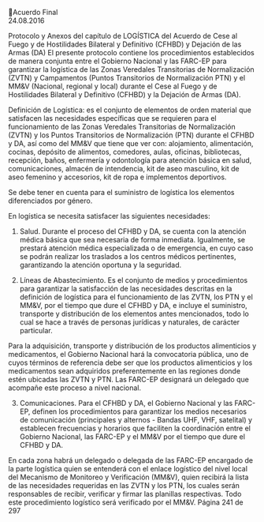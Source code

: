 Acuerdo Final  
24.08.2016  

Protocolo y Anexos del capítulo de LOGÍSTICA del Acuerdo de Cese al Fuego y de Hostilidades Bilateral 
y Definitivo (CFHBD) y Dejación de las Armas (DA) 
El presente protocolo contiene los procedimientos establecidos de manera conjunta entre el Gobierno 
Nacional y las FARC-EP para garantizar la logística de las Zonas Veredales Transitorias de Normalización 
(ZVTN) y Campamentos (Puntos Transitorios de Normalización PTN) y el MM&V (Nacional, regional y local) 
durante el Cese al Fuego y de Hostilidades Bilateral y Definitivo (CFHBD) y la Dejación de Armas (DA). 
 
Definición de Logística: es el conjunto de elementos de orden material que satisfacen las necesidades 
específicas que se requieren para el funcionamiento de las Zonas Veredales Transitorias de Normalización 
(ZVTN) y los Puntos Transitorios de Normalización (PTN) durante el CFHBD y DA, así como del MM&V que 
tiene que ver con: alojamiento, alimentación, cocinas, depósito de alimentos, comedores, aulas, oficinas, 
bibliotecas, recepción, baños, enfermería y odontología para atención básica en salud, comunicaciones, 
almacén  de  intendencia,  kit  de  aseo  masculino,  kit  de  aseo  femenino  y  accesorios,  kit  de  ropa  e 
implementos deportivos.  
 
Se debe tener en cuenta para el suministro de logística los elementos diferenciados por género. 
 
En logística se necesita satisfacer las siguientes necesidades:   
 
1. Salud. Durante el proceso del CFHBD y DA, se cuenta con la atención médica básica que sea necesaria 
de forma inmediata. Igualmente, se prestará atención médica especializada o de emergencia, en cuyo 
caso  se  podrán  realizar  los  traslados  a  los  centros  médicos  pertinentes,  garantizando  la  atención 
oportuna y la seguridad.  
 
2. Líneas de Abastecimiento. Es el conjunto de medios y procedimientos para garantizar la satisfacción 
de las necesidades descritas en la definición de logística para el funcionamiento de las ZVTN, los PTN y 
el MM&V, por el tiempo que dure el CFHBD y DA, e incluye el suministro, transporte y distribución de 
los elementos antes mencionados, todo lo cual se hace a través de personas jurídicas y naturales, de 
carácter particular.  
 
Para  la  adquisición,  transporte  y  distribución  de  los  productos  alimenticios  y  medicamentos,  el 
Gobierno Nacional hará la convocatoria pública, uno de cuyos términos de referencia debe ser que los 
productos alimenticios y los medicamentos sean adquiridos preferentemente en las regiones donde 
estén ubicadas las ZVTN y PTN. Las FARC-EP designará un delegado que acompañe este proceso a nivel 
nacional.  
 
3. Comunicaciones. Para el CFHBD y DA, el Gobierno Nacional y las FARC-EP, definen los procedimientos 
para  garantizar  los  medios  necesarios  de  comunicación  (principales  y  alternos  -  Bandas  UHF,  VHF, 
satelital) y establecen frecuencias y horarios que faciliten la coordinación entre el Gobierno Nacional, 
las FARC-EP y el MM&V por el tiempo que dure el CFHBD y DA.  
 
En  cada  zona  habrá  un  delegado  o  delegada  de  las  FARC-EP  encargado  de  la  parte  logística  quien  se 
entenderá  con  el  enlace  logístico  del  nivel  local  del  Mecanismo  de  Monitoreo  y  Verificación  (MM&V), 
quien recibirá la lista de las necesidades requeridas en las ZVTN y los PTN, los cuales serán responsables 
de recibir, verificar y firmar las planillas respectivas. Todo este procedimiento logístico será verificado por 
el MM&V. 
Página 241 de 297 
 

